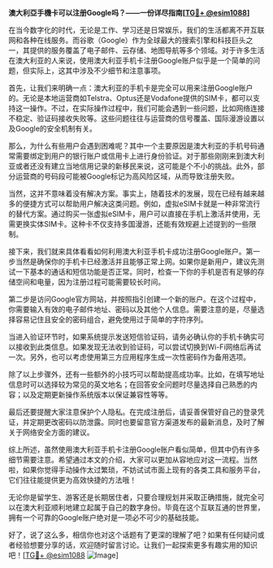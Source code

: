 **澳大利亞手機卡可以注册Google吗？——一份详尽指南[[TG💪+ @esim1088](https://t.me/s/esim1088)]**

在当今数字化的时代，无论是工作、学习还是日常娱乐，我们的生活都离不开互联网和各种在线服务。而谷歌（Google）作为全球最大的搜索引擎和科技巨头之一，其提供的服务覆盖了电子邮件、云存储、地图导航等多个领域。对于许多生活在澳大利亚的人来说，使用澳大利亚手机卡注册Google账户似乎是一个简单的问题，但实际上，这其中涉及不少细节和注意事项。

首先，让我们来明确一点：澳大利亚的手机卡是完全可以用来注册Google账户的。无论是本地运营商如Telstra、Optus还是Vodafone提供的SIM卡，都可以支持这一操作。不过，在实际操作过程中，我们可能会遇到一些问题，比如网络连接不稳定、验证码接收失败等。这些问题往往与运营商的信号覆盖、国际漫游设置以及Google的安全机制有关。

那么，为什么有些用户会遇到困难呢？其中一个主要原因是澳大利亚的手机号码通常需要绑定到用户的银行账户或信用卡上进行身份验证。对于那些刚刚来到澳大利亚或者还没有建立当地信用记录的新移民来说，这可能是个不小的挑战。此外，部分运营商的号码段可能被Google标记为高风险区域，从而导致注册失败。

当然，这并不意味着没有解决方案。事实上，随着技术的发展，现在已经有越来越多的便捷方式可以帮助用户解决这类问题。例如，虚拟eSIM卡就是一种非常流行的替代方案。通过购买一张虚拟eSIM卡，用户可以直接在手机上激活并使用，无需更换实体SIM卡。这种卡不仅支持多国漫游，还能有效规避上述提到的一些限制。

接下来，我们就来具体看看如何利用澳大利亚手机卡成功注册Google账户。第一步当然是确保你的手机卡已经激活并且能够正常上网。如果你是新用户，建议先测试一下基本的通话和短信功能是否正常。同时，检查一下你的手机是否有足够的存储空间和电量，因为注册过程可能需要较长时间。

第二步是访问Google官方网站，并按照指引创建一个新的账户。在这个过程中，你需要输入有效的电子邮件地址、密码以及其他个人信息。需要注意的是，尽量选择容易记住且安全的密码组合，避免使用过于简单的字符序列。

当进入验证环节时，如果系统提示发送短信验证码，请务必确认你的手机卡确实可以接收到此类信息。如果发现无法收到验证码，可以尝试切换到Wi-Fi网络后再试一次。另外，也可以考虑使用第三方应用程序生成一次性密码作为备用选项。

除了以上步骤外，还有一些额外的小技巧可以帮助提高成功率。比如，在填写地址信息时可以选择较为常见的英文地名；在回答安全问题时尽量选择自己熟悉的内容；以及定期更新操作系统版本以保证兼容性等等。

最后还要提醒大家注意保护个人隐私。在完成注册后，请妥善保管好自己的登录凭证，并定期更改密码以防泄露。同时也要留意官方渠道发布的最新消息，及时了解关于网络安全方面的建议。

综上所述，虽然使用澳大利亚手机卡注册Google账户看似简单，但其中仍有许多细节需要注意。希望通过本文的介绍，大家可以更加从容地应对这一流程。当然啦，如果你觉得手动操作太过繁琐，不妨试试市面上现有的各类工具和服务平台，它们往往能提供更为高效快捷的方法哦！

无论你是留学生、游客还是长期居住者，只要合理规划并采取正确措施，就完全可以在澳大利亚顺利地建立起属于自己的数字身份。毕竟在这个互联互通的世界里，拥有一个可靠的Google账户绝对是一项必不可少的基础技能。

好了，说了这么多，相信你也对这个话题有了更深的理解了吧？如果有任何疑问或者经验想要分享的话，欢迎随时留言讨论。让我们一起探索更多有趣实用的知识吧！[[TG💪+ @esim1088](https://t.me/s/esim1088) ![Image](https://i.postimg.cc/4NQfJmqS/Snipaste-2025-05-13-00-14-12.png)]